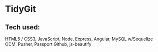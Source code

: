 # TidyGit


## Tech used:
HTML5 / CSS3, JavaScript, Node, Express, Angular, MySQL w/Sequelize ODM, Pusher, Passport Github, js-beautify



